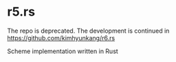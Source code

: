 r5.rs
=====

The repo is deprecated. The development is continued in https://github.com/kimhyunkang/r6.rs

Scheme implementation written in Rust
